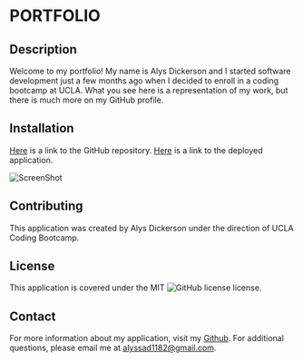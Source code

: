 # PORTFOLIO

## Description
Welcome to my portfolio! My name is Alys Dickerson and I started software development just a few months ago when I decided to enroll in a coding bootcamp at UCLA. What you see here is a representation of my work, but there is much more on my GitHub profile. 

## Installation

[Here](https://github.com/alyscorpio/portfolio) is a link to the GitHub repository.
[Here](https://alyscorpio.github.io/portfolio/) is a link to the deployed application.

![ScreenShot](portfolio.png)

## Contributing
This application was created by Alys Dickerson under the direction of UCLA Coding Bootcamp.

## License
This application is covered under the MIT ![GitHub license](https://img.shields.io/badge/license--blue.svg) license.

## Contact
For more information about my application, visit my [Github](https://github.com/alyscorpio).
For additional questions, please email me at alyssad1182@gmail.com.